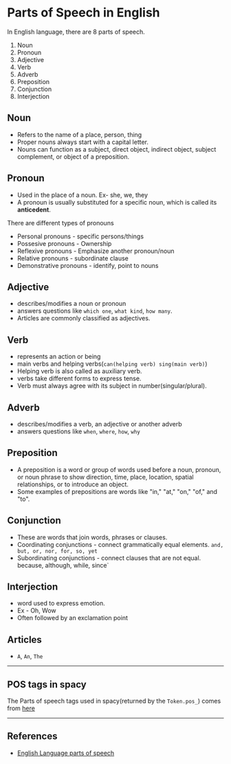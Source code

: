 # Parts of Speech in English

In English language, there are 8 parts of speech.

1. Noun
2. Pronoun
3. Adjective
4. Verb
5. Adverb
6. Preposition
7. Conjunction
8. Interjection

## Noun

- Refers to the name of a place, person, thing
- Proper nouns always start with a capital letter.
- Nouns can function as a subject, direct object, indirect object, subject complement, or object of a preposition.

## Pronoun

- Used in the place of a noun. Ex- she, we, they
- A pronoun is usually substituted for a specific noun, which is called its **anticedent**.

There are different types of pronouns

- Personal pronouns - specific persons/things
- Possesive pronouns - Ownership
- Reflexive pronouns - Emphasize another pronoun/noun
- Relative pronouns - subordinate clause
- Demonstrative pronouns - identify, point to nouns

## Adjective

- describes/modifies a noun or pronoun
- answers questions like `which one`, `what kind`, `how many`.
- Articles are commonly classified as adjectives.

## Verb

- represents an action or being
- main verbs and helping verbs(`can(helping verb) sing(main verb)`)
- Helping verb is also called as auxiliary verb.
- verbs take different forms to express tense.
- Verb must always agree with its subject in number(singular/plural).

## Adverb

- describes/modifies a verb, an adjective or another adverb
- answers questions like `when`, `where`, `how`, `why`

## Preposition

- A preposition is a word or group of words used before a noun, pronoun, or noun phrase to show direction, time, place, location, spatial relationships, or to introduce an object.
- Some examples of prepositions are words like "in," "at," "on," "of," and "to".

## Conjunction

- These are words that join words, phrases or clauses.
- Coordinating conjunctions - connect grammatically equal elements. `and, but, or, nor, for, so, yet`
- Subordinating conjunctions - connect clauses that are not equal. because, although, while, since`

## Interjection

- word used to express emotion.
- Ex - Oh, Wow
- Often followed by an exclamation point

## Articles

- `A`, `An`, `The`

---

## POS tags in spacy

The Parts of speech tags used in spacy(returned by the `Token.pos_`) comes from [here](https://universaldependencies.org/u/pos/)

---

## References

- [English Language parts of speech](http://www.butte.edu/departments/cas/tipsheets/grammar/parts_of_speech.html)
